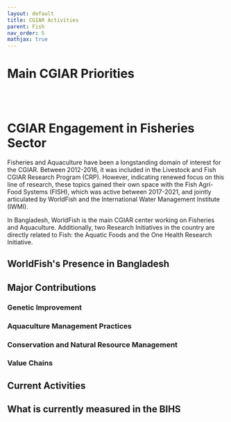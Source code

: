 ```yaml
---
layout: default
title: CGIAR Activities
parent: Fish
nav_order: 5
mathjax: true
---
```


# Main CGIAR Priorities

<br> <br> 

# CGIAR Engagement in Fisheries Sector

Fisheries and Aquaculture have been a longstanding domain of interest for the CGIAR. Between 2012-2016, it was included in the Livestock and Fish CGIAR Research Program (CRP). However, indicating renewed focus on this line of research, these topics gained their own space with the Fish Agri-Food Systems (FISH), which was active between 2017-2021, and jointly articulated by WorldFish and the International Water Management Institute (IWMI). <br>

In Bangladesh, WorldFish is the main CGIAR center working on Fisheries and Aquaculture. Additionally, two Research Initiatives in the country are directly related to Fish: the Aquatic Foods and the One Health Research Initiative.

## WorldFish's Presence in Bangladesh


## Major Contributions
### Genetic Improvement

### Aquaculture Management Practices

### Conservation and Natural Resource Management

### Value Chains


## Current Activities




## What is currently measured in the BIHS

